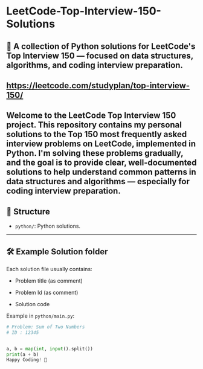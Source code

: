 # LeetCode-Top-Interview-150-Solutions
💼 A collection of Python solutions for LeetCode's Top Interview 150 — focused on data structures, algorithms, and coding interview preparation.
-------------------------------------------------
https://leetcode.com/studyplan/top-interview-150/
-------------------------------------------------
Welcome to the LeetCode Top Interview 150 project.
This repository contains my personal solutions to the Top 150 most frequently asked interview problems on LeetCode, implemented in Python.
I'm solving these problems gradually, and the goal is to provide clear, well-documented solutions to help understand common patterns in data structures and algorithms — especially for coding interview preparation.
------------------------------------------------
## 📌 Structure

- `python/`: Python solutions.
---

## 🛠️ Example Solution folder

Each solution file usually contains:
- Problem title (as comment)
- Problem Id (as comment)

- Solution code

Example in `python/main.py`:

```python
# Problem: Sum of Two Numbers
# ID : 12345


a, b = map(int, input().split())
print(a + b)
Happy Coding! 🚀
